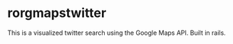 # rorgmapstwitter

This is a visualized twitter search using the Google Maps API.  Built in rails.  
